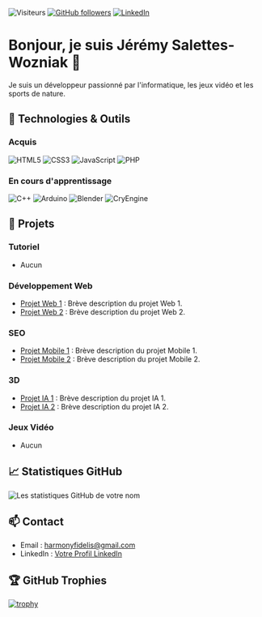 ![Visiteurs](https://komarev.com/ghpvc/?username=AlchTech&color=blue) [![GitHub followers](https://img.shields.io/github/followers/AlchTech?label=Follow&style=social)](https://github.com/AlchTech) [![LinkedIn](https://img.shields.io/badge/-LinkedIn-blue?style=flat-square&logo=linkedin&logoColor=white)](https://www.linkedin.com/in/j%C3%A9r%C3%A9my-saletteswozniak/)


# Bonjour, je suis  Jérémy Salettes-Wozniak 👋

Je suis un développeur passionné par l'informatique, les jeux vidéo et les sports de nature.

## 🔧 Technologies & Outils

### Acquis

![HTML5](https://img.shields.io/badge/-HTML5-E34F26?style=flat-square&logo=html5&logoColor=white)
![CSS3](https://img.shields.io/badge/-CSS3-1572B6?style=flat-square&logo=css3)
![JavaScript](https://img.shields.io/badge/-JavaScript-F7DF1E?style=flat-square&logo=javascript&logoColor=black)
![PHP](https://img.shields.io/badge/-PHP-777BB4?style=flat-square&logo=php&logoColor=white)


### En cours d'apprentissage

![C++](https://img.shields.io/badge/-C++-00599C?style=flat-square&logo=c)
![Arduino](https://img.shields.io/badge/-Arduino-00979D?style=flat-square&logo=arduino&logoColor=white)
![Blender](https://img.shields.io/badge/-Blender-F5792A?style=flat-square&logo=blender&logoColor=white)
![CryEngine](https://img.shields.io/badge/-CryEngine-000000?style=flat-square&logo=cryengine&logoColor=white)

## 🚀 Projets

### Tutoriel

- Aucun
  
### Développement Web

- [Projet Web 1](lien_vers_projet) : Brève description du projet Web 1.
- [Projet Web 2](lien_vers_projet) : Brève description du projet Web 2.

### SEO

- [Projet Mobile 1](lien_vers_projet) : Brève description du projet Mobile 1.
- [Projet Mobile 2](lien_vers_projet) : Brève description du projet Mobile 2.

### 3D

- [Projet IA 1](lien_vers_projet) : Brève description du projet IA 1.
- [Projet IA 2](lien_vers_projet) : Brève description du projet IA 2.

### Jeux Vidéo

- Aucun

## 📈 Statistiques GitHub

![Les statistiques GitHub de votre nom](https://github-readme-stats.vercel.app/api?username=AlchTech&show_icons=true&theme=radical)

## 📫 Contact

- Email : [harmonyfidelis@gmail.com](mailto:harmonyfidelis@gmail.com)
- LinkedIn : [Votre Profil LinkedIn](lien_vers_linkedin)

## 🏆 GitHub Trophies
[![trophy](https://github-profile-trophy.vercel.app/?username=yourusername&theme=onedark)](https://github.com/ryo-ma/github-profile-trophy)

